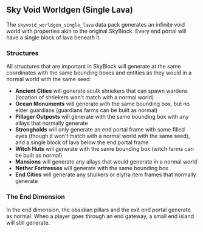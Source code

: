 ## Sky Void Worldgen (Single Lava)
The `skyvoid_worldgen_single_lava` data pack generates an infinite void world with properties akin to the original SkyBlock. Every end portal will have a single block of lava beneath it. 

### Structures
All structures that are important in SkyBlock will generate at the same coordinates with the same bounding boxes and entities as they would in a normal world with the same seed:
- **Ancient Cities** will generate sculk shriekers that can spawn wardens (location of shriekers won't match with a normal world)
- **Ocean Monuments** will generate with the same bounding box, but no elder guardians (guardians farms can be built as normal)
- **Pillager Outposts** will generate with the same bounding box with any allays that normally generate
- **Strongholds** will only generate an end portal frame with some filled eyes (though it won't match with a normal world with the same seed), and a single block of lava below the end portal frame
- **Witch Huts** will generate with the same bounding box (witch farms can be built as normal)
- **Mansions** will generate any allays that would generate in a normal world
- **Nether Fortresses** will generate with the same bounding box
- **End Cities** will generate any shulkers or elytra item frames that normally generate

### The End Dimension
In the end dimension, the obsidian pillars and the exit end portal generate as normal. When a player goes through an end gateway, a small end island will still generate.
